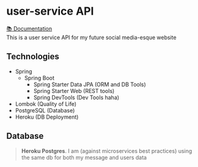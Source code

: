 # user-service API
[:books: Documentation][documentation] <br />
This is a user service API for my future social media-esque website


## Technologies
* Spring
  * Spring Boot
    * Spring Starter Data JPA (ORM and DB Tools)
    * Spring Starter Web (REST tools)
    * Spring DevTools (Dev Tools haha)
* Lombok (Quality of Life)
* PostgreSQL (Database)
* Heroku (DB Deployment)


## Database
> **Heroku Postgres**. I am (against microservices best practices) using the same db for both my message and users data


[documentation]:https://user-service-tk.herokuapp.com/swagger-ui.html